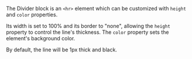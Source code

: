 The Divider block is an `<hr>` element which can be customized with `height` and `color` properties.

Its width is set to 100% and its border to "none", allowing the `height` property to control the line's thickness. The `color` property sets the element's background color.

By default, the line will be 1px thick and black.

